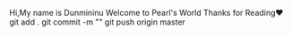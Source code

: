 Hi,My name is Dunmininu Welcome to Pearl's World
Thanks for Reading❤️
git add .
git commit -m ""
git push  origin master
